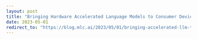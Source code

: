 ```yaml
---
layout: post
title: "Bringing Hardware Accelerated Language Models to Consumer Devices"
date: 2023-05-01
redirect_to: "https://blog.mlc.ai/2023/05/01/bringing-accelerated-llm-to-consumer-hardware"
---
```

